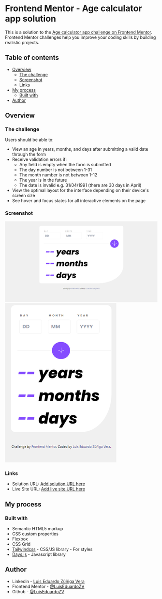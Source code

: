 # Frontend Mentor - Age calculator app solution

This is a solution to the [Age calculator app challenge on Frontend Mentor](https://www.frontendmentor.io/challenges/age-calculator-app-dF9DFFpj-Q). Frontend Mentor challenges help you improve your coding skills by building realistic projects.

## Table of contents

-   [Overview](#overview)
    -   [The challenge](#the-challenge)
    -   [Screenshot](#screenshot)
    -   [Links](#links)
-   [My process](#my-process)
    -   [Built with](#built-with)
-   [Author](#author)

## Overview

### The challenge

Users should be able to:

-   View an age in years, months, and days after submitting a valid date through the form
-   Receive validation errors if:
    -   Any field is empty when the form is submitted
    -   The day number is not between 1-31
    -   The month number is not between 1-12
    -   The year is in the future
    -   The date is invalid e.g. 31/04/1991 (there are 30 days in April)
-   View the optimal layout for the interface depending on their device's screen size
-   See hover and focus states for all interactive elements on the page

### Screenshot

![Desktop](./screenshot-desktop.PNG)
![Mobile](./screenshot-mobile.PNG)

### Links

-   Solution URL: [Add solution URL here](https://your-solution-url.com)
-   Live Site URL: [Add live site URL here](https://your-live-site-url.com)

## My process

### Built with

-   Semantic HTML5 markup
-   CSS custom properties
-   Flexbox
-   CSS Grid
-   [Tailwindcss](https://tailwindcss.com/) - CSS/JS library - For styles
-   [Days.js](https://day.js.org/) - Javascript library

## Author

-   Linkedin - [Luis Eduardo Zúñiga Vera](https://www.linkedin.com/in/luis-eduardo-z%C3%BA%C3%B1iga-vera-1034b61a8/)
-   Frontend Mentor - [@LuisEduardoZV](https://www.frontendmentor.io/profile/LuisEduardoZV)
-   Github - [@LuisEduardoZV](https://github.com/LuisEduardoZV)
